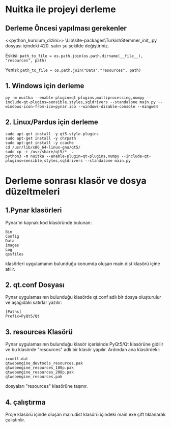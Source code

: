 # Nuitka ile projeyi derleme

## Derleme Öncesi yapılması gerekenler ##
<<python_kurulum_dizini>> \Lib\site-packages\TurkishStemmer\__init__.py  dosyası içindeki 420. satırı şu şekilde değiştiriniz.

Eskisi: ``` path_to_file = os.path.join(os.path.dirname(__file__), "resources", path) ```

Yenisi: ``` path_to_file = os.path.join("Data","resources", path) ```


## 1. Windows için derleme
```
py -m nuitka --enable-plugin=qt-plugins,multiprocessing,numpy --include-qt-plugins=sensible,styles,sqldrivers --standalone main.py --windows-icon-from-ico=pynar.ico --windows-disable-console --mingw64
```


## 2. Linux/Pardus için derleme
```
sudo apt-get install -y qt5-style-plugins
sudo apt-get install -y chrpath
sudo apt-get install -y ccache
cd /usr/lib/x86_64-linux-gnu/qt5/
sudo cp -r /usr/share/qt5/*  .
python3 -m nuitka --enable-plugin=qt-plugins,numpy --include-qt-plugins=sensible,styles,sqldrivers --standalone main.py
```

# Derleme sonrası klasör ve dosya düzeltmeleri
## 1.Pynar klasörleri
Pynar'ın kaynak kod klasöründe bulunan:
```
Bin
Config
Data
images
Log
qssfiles
```
klasörleri uygulamanın bulunduğu konumda oluşan main.dist klasörü içine atılır.

## 2. qt.conf Dosyası
Pynar uygulamasının bulunduğu klasörde qt.conf adlı bir dosya oluşturulur ve aşağıdaki satırlar yazılır:

```
[Paths]
Prefix=PyQt5/Qt
```


## 3. resources Klasörü
Pynar uygulamasının bulunduğu klasör içerisinde PyQt5/Qt klasörüne gidilir ve bu klasörde "resources" adlı bir klasör yapılır. Ardından ana klasördeki:
```
icudtl.dat
qtwebengine_devtools_resources.pak
qtwebengine_resources_100p.pak
qtwebengine_resources_200p.pak
qtwebengine_resources.pak
```
dosyaları "resources" klasörüne taşınır.

## 4. çalıştırma

Proje klasörü içinde oluşan main.dist klasörü içindeki main.exe çift tıklanarak çalıştırılır.
